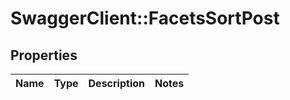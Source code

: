 # SwaggerClient::FacetsSortPost

## Properties
Name | Type | Description | Notes
------------ | ------------- | ------------- | -------------


